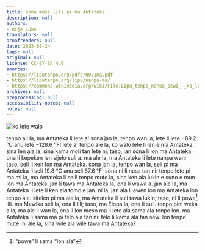 ```yaml
---
title: sona musi lili pi ma Antateka
description: null
authors:
- mije Luke
translators: null
proofreaders: null
date: 2023-08-24
tags: null
original: null
license: CC-BY-SA 4.0
sources:
- https://liputenpo.org/pdfs/0021ma.pdf
- https://liputenpo.org/lipu/nanpa-ma/
- https://commons.wikimedia.org/wiki/File:Lipu_tenpo_nanpa_sewi_-_ko_lete_walo.png
archives: null
preprocessing: null
accessibility-notes: null
notes: null
---
```


![ko lete walo](https://upload.wikimedia.org/wikipedia/commons/9/99/Lipu_tenpo_nanpa_sewi_-_ko_lete_walo.png)

tenpo ali la, ma Antateka li lete a! sona jan la, tenpo wan la, lete li lete −89.2 °C anu lete −128.6 °F! lete a! tenpo ale la, ko walo lete li len e ma Antateka. sina len ala la, sina kama moli tan lete ni; taso, jan sona li lon ma Antateka. ona li kepeken len sijelo suli a. ma ale la, ma Antateka li lete nanpa wan; taso, seli li ken lon ma Antateka. sona jan la, tenpo wan la, seli pi ma Antateka li seli 19.8 °C anu seli 67.6 °F! sona ni li nasa tan ni: tenpo lete pi ma mi la, ma Antateka li seli! tenpo mute la, sina ken ala lukin e suno e mun lon ma Antateka. jan li tawa ma Antateka la, ona li wawa a. jan ale la, ma Antateka li lete li ken ala tomo e jan. ni la, jan ala li awen lon ma Antateka lon tenpo ale. sitelen pi ma ale la, ma Antateka li suli tawa lukin; taso, ni li powe[^1] lili. ma Mewika seli la, ona li lili; taso, ma Elopa la, ona li suli. tenpo pini weka a la, ma ale li wan la, ona li lon meso ma li lete ala sama ala tenpo lon. ma Antateka li sama ma pi telo ala tan ni: telo li kama ala tan sewi lon tenpo mute. ni ale la, sina wile ala wile tawa ma Antateka?

[^1]: “powe” li sama “lon ala”